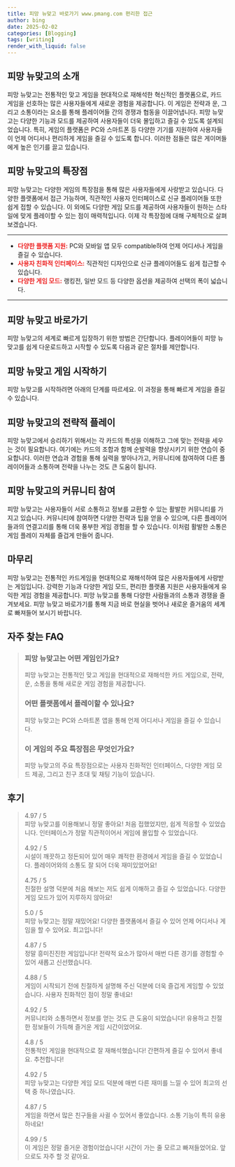 ```yaml
---
title: 피망 뉴맞고 바로가기 www.pmang.com 편리한 접근
author: bing
date: 2025-02-02
categories: [Blogging]
tags: [writing]
render_with_liquid: false
---
```



<h2 id='피망_뉴맞고의_소개'>피망 뉴맞고의 소개</h2>

<p>피망 뉴맞고는 전통적인 맞고 게임을 현대적으로 재해석한 혁신적인 플랫폼으로, 카드 게임을 선호하는 많은 사용자들에게 새로운 경험을 제공합니다. 이 게임은 전략과 운, 그리고 소통이라는 요소를 통해 플레이어들 간의 경쟁과 협동을 이끌어냅니다. 피망 뉴맞고는 다양한 기능과 모드를 제공하여 사용자들이 더욱 몰입하고 즐길 수 있도록 설계되었습니다. 특히, 게임의 플랫폼은 PC와 스마트폰 등 다양한 기기를 지원하여 사용자들이 언제 어디서나 편리하게 게임을 즐길 수 있도록 합니다. 이러한 점들은 많은 게이머들에게 높은 인기를 끌고 있습니다.</p>

<h2 id='피망_뉴맞고의_특장점'>피망 뉴맞고의 특장점</h2>

<p>피망 뉴맞고는 다양한 게임의 특장점을 통해 많은 사용자들에게 사랑받고 있습니다. 다양한 플랫폼에서 접근 가능하며, 직관적인 사용자 인터페이스로 신규 플레이어들 또한 쉽게 접할 수 있습니다. 이 외에도 다양한 게임 모드를 제공하여 사용자들이 원하는 스타일에 맞게 플레이할 수 있는 점이 매력적입니다. 이제 각 특장점에 대해 구체적으로 살펴보겠습니다.</p>

<hr />

<ul>
    <li><b><span style="color: #ee2323;">다양한 플랫폼 지원:</span></b> PC와 모바일 앱 모두 compatible하여 언제 어디서나 게임을 즐길 수 있습니다.</li>
    <li><b><span style="color: #ee2323;">사용자 친화적 인터페이스:</span></b> 직관적인 디자인으로 신규 플레이어들도 쉽게 접근할 수 있습니다.</li>
    <li><b><span style="color: #ee2323;">다양한 게임 모드:</span></b> 랭킹전, 일반 모드 등 다양한 옵션을 제공하여 선택의 폭이 넓습니다.</li>
</ul>

<hr />

<h2 id='피망_뉴맞고_바로가기'>피망 뉴맞고 바로가기</h2>

<p>피망 뉴맞고의 세계로 빠르게 입장하기 위한 방법은 간단합니다. 플레이어들이 피망 뉴맞고를 쉽게 다운로드하고 시작할 수 있도록 다음과 같은 절차를 제안합니다.</p>

<h2 id='피망_뉴맞고_게임_시작하기'>피망 뉴맞고 게임 시작하기</h2>

<p>피망 뉴맞고를 시작하려면 아래의 단계를 따르세요. 이 과정을 통해 빠르게 게임을 즐길 수 있습니다.</p>

<h2 id='피망_뉴맞고의_전략적_플레이'>피망 뉴맞고의 전략적 플레이</h2>

<p>피망 뉴맞고에서 승리하기 위해서는 각 카드의 특성을 이해하고 그에 맞는 전략을 세우는 것이 필요합니다. 여기에는 카드의 조합과 함께 순발력을 향상시키기 위한 연습이 중요합니다. 이러한 연습과 경험을 통해 실력을 쌓아나가고, 커뮤니티에 참여하여 다른 플레이어들과 소통하며 전략을 나누는 것도 큰 도움이 됩니다.</p>

<h2 id='피망_뉴맞고의_커뮤니티_참여'>피망 뉴맞고의 커뮤니티 참여</h2>

<p>피망 뉴맞고는 사용자들이 서로 소통하고 정보를 교환할 수 있는 활발한 커뮤니티를 가지고 있습니다. 커뮤니티에 참여하면 다양한 전략과 팁을 얻을 수 있으며, 다른 플레이어들과의 연결고리를 통해 더욱 풍부한 게임 경험을 할 수 있습니다. 이처럼 활발한 소통은 게임 플레이 자체를 즐겁게 만들어 줍니다.</p>

<h2 id='마무리'>마무리</h2>

<p>피망 뉴맞고는 전통적인 카드게임을 현대적으로 재해석하여 많은 사용자들에게 사랑받는 게임입니다. 강력한 기능과 다양한 게임 모드, 편리한 플랫폼 지원은 사용자들에게 유익한 게임 경험을 제공합니다. 피망 뉴맞고를 통해 다양한 사람들과의 소통과 경쟁을 즐겨보세요. 피망 뉴맞고 바로가기를 통해 지금 바로 현실을 벗어나 새로운 즐거움의 세계로 빠져들어 보시기 바랍니다.</p>


<h2 id='자주_찾는_FAQ'>자주 찾는 FAQ</h2>
<div itemscope="" itemtype="https://schema.org/FAQPage"> 
<blockquote> 
<div itemscope="" itemprop="mainEntity" itemtype="https://schema.org/Question"> 
<h3 itemprop="name">피망 뉴맞고는 어떤 게임인가요?</h3> 
<div itemscope="" itemprop="acceptedAnswer" itemtype="https://schema.org/Answer"> 
<span itemprop="text"> 
<p>피망 뉴맞고는 전통적인 맞고 게임을 현대적으로 재해석한 카드 게임으로, 전략, 운, 소통을 통해 새로운 게임 경험을 제공합니다.</p> 
</span> 
</div> 
</div> 
<div itemscope="" itemprop="mainEntity" itemtype="https://schema.org/Question"> 
<h3 itemprop="name">어떤 플랫폼에서 플레이할 수 있나요?</h3> 
<div itemscope="" itemprop="acceptedAnswer" itemtype="https://schema.org/Answer"> 
<span itemprop="text"> 
<p>피망 뉴맞고는 PC와 스마트폰 앱을 통해 언제 어디서나 게임을 즐길 수 있습니다.</p> 
</span> 
</div> 
</div> 
<div itemscope="" itemprop="mainEntity" itemtype="https://schema.org/Question"> 
<h3 itemprop="name">이 게임의 주요 특장점은 무엇인가요?</h3> 
<div itemscope="" itemprop="acceptedAnswer" itemtype="https://schema.org/Answer"> 
<span itemprop="text"> 
<p>피망 뉴맞고의 주요 특장점으로는 사용자 친화적인 인터페이스, 다양한 게임 모드 제공, 그리고 친구 초대 및 채팅 기능이 있습니다.</p> 
</span> 
</div> 
</div> 
</blockquote> 
</div>
<h2 id='후기'>후기</h2>
<div itemscope itemtype="https://schema.org/Product">
  <blockquote>
  <div itemprop="review" itemscope itemtype="https://schema.org/Review">
      <div itemprop="reviewRating" itemscope itemtype="https://schema.org/Rating"> <span itemprop="ratingValue">4.97</span> / <span itemprop="bestRating">5</span> </div>
      <span itemprop="reviewBody">피망 뉴맞고를 이용해보니 정말 좋아요! 처음 접했었지만, 쉽게 적응할 수 있었습니다. 인터페이스가 정말 직관적이어서 게임에 몰입할 수 있었습니다.</span>
  </div>
  <br>
  <div itemprop="review" itemscope itemtype="https://schema.org/Review">
      <div itemprop="reviewRating" itemscope itemtype="https://schema.org/Rating"> <span itemprop="ratingValue">4.92</span> / <span itemprop="bestRating">5</span> </div>
      <span itemprop="reviewBody">시설이 깨끗하고 정돈되어 있어 매우 쾌적한 환경에서 게임을 즐길 수 있었습니다. 플레이어와의 소통도 잘 되어 더욱 재미있었어요!</span>
  </div>
  <br>
  <div itemprop="review" itemscope itemtype="https://schema.org/Review">
      <div itemprop="reviewRating" itemscope itemtype="https://schema.org/Rating"> <span itemprop="ratingValue">4.75</span> / <span itemprop="bestRating">5</span> </div>
      <span itemprop="reviewBody">친절한 설명 덕분에 처음 해보는 저도 쉽게 이해하고 즐길 수 있었습니다. 다양한 게임 모드가 있어 지루하지 않아요!</span>
  </div>
  <br>
  <div itemprop="review" itemscope itemtype="https://schema.org/Review">
      <div itemprop="reviewRating" itemscope itemtype="https://schema.org/Rating"> <span itemprop="ratingValue">5.0</span> / <span itemprop="bestRating">5</span> </div>
      <span itemprop="reviewBody">피망 뉴맞고는 정말 재밌어요! 다양한 플랫폼에서 즐길 수 있어 언제 어디서나 게임을 할 수 있어요. 최고입니다!</span>
  </div>
  <br>
  <div itemprop="review" itemscope itemtype="https://schema.org/Review">
      <div itemprop="reviewRating" itemscope itemtype="https://schema.org/Rating"> <span itemprop="ratingValue">4.87</span> / <span itemprop="bestRating">5</span> </div>
      <span itemprop="reviewBody">정말 흥미진진한 게임입니다! 전략적 요소가 많아서 매번 다른 경기를 경험할 수 있어 새롭고 신선했습니다.</span>
  </div>
  <br>
  <div itemprop="review" itemscope itemtype="https://schema.org/Review">
      <div itemprop="reviewRating" itemscope itemtype="https://schema.org/Rating"> <span itemprop="ratingValue">4.88</span> / <span itemprop="bestRating">5</span> </div>
      <span itemprop="reviewBody">게임이 시작되기 전에 친절하게 설명해 주신 덕분에 더욱 즐겁게 게임할 수 있었습니다. 사용자 친화적인 점이 정말 좋네요!</span>
  </div>
  <br>
  <div itemprop="review" itemscope itemtype="https://schema.org/Review">
      <div itemprop="reviewRating" itemscope itemtype="https://schema.org/Rating"> <span itemprop="ratingValue">4.92</span> / <span itemprop="bestRating">5</span> </div>
      <span itemprop="reviewBody">커뮤니티와 소통하면서 정보를 얻는 것도 큰 도움이 되었습니다! 유용하고 친절한 정보들이 가득해 즐거운 게임 시간이었어요.</span>
  </div>
  <br>
  <div itemprop="review" itemscope itemtype="https://schema.org/Review">
      <div itemprop="reviewRating" itemscope itemtype="https://schema.org/Rating"> <span itemprop="ratingValue">4.8</span> / <span itemprop="bestRating">5</span> </div>
      <span itemprop="reviewBody">전통적인 게임을 현대적으로 잘 재해석했습니다! 간편하게 즐길 수 있어서 좋네요. 추천합니다!</span>
  </div>
  <br>
  <div itemprop="review" itemscope itemtype="https://schema.org/Review">
      <div itemprop="reviewRating" itemscope itemtype="https://schema.org/Rating"> <span itemprop="ratingValue">4.92</span> / <span itemprop="bestRating">5</span> </div>
      <span itemprop="reviewBody">피망 뉴맞고는 다양한 게임 모드 덕분에 매번 다른 재미를 느낄 수 있어 최고의 선택 중 하나였습니다.</span>
  </div>
  <br>
  <div itemprop="review" itemscope itemtype="https://schema.org/Review">
      <div itemprop="reviewRating" itemscope itemtype="https://schema.org/Rating"> <span itemprop="ratingValue">4.87</span> / <span itemprop="bestRating">5</span> </div>
      <span itemprop="reviewBody">게임을 하면서 많은 친구들을 사귈 수 있어서 좋았습니다. 소통 기능이 특히 유용하네요!</span>
  </div>
  <br>
  <div itemprop="review" itemscope itemtype="https://schema.org/Review">
      <div itemprop="reviewRating" itemscope itemtype="https://schema.org/Rating"> <span itemprop="ratingValue">4.99</span> / <span itemprop="bestRating">5</span> </div>
      <span itemprop="reviewBody">이 게임은 정말 즐거운 경험이었습니다! 시간이 가는 줄 모르고 빠져들었어요. 앞으로도 자주 할 것 같아요.</span>
  </div>
  </blockquote>
</div>
